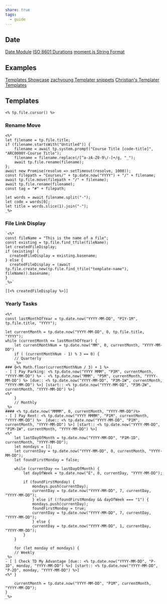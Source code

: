 ```yaml
---
share: true
tags:
  - guide
---
```


## Date

[Date Module](https://silentvoid13.github.io/Templater/internal-functions/internal-modules/date-module.html)
[ISO 8601 Durations](https://en.wikipedia.org/wiki/ISO_8601#Durations)
[moment.js String Format](https://momentjs.com/docs/#/parsing/string-format/)

## Examples

[Templates Showcase](https://github.com/SilentVoid13/Templater/discussions/categories/templates-showcase)
[zachyoung Templater snippets](https://zachyoung.dev/posts/templater-snippets)
[Christian's Templater Templates](https://github.com/chhoumann/Templater_Templates)

## Templates

`<% tp.file.cursor() %>`

### Rename Move

```
<%*
let filename = tp.file.title;
if (filename.startsWith("Untitled")) {
	filename = await tp.system.prompt("Course Title [code-title]", "ARC0000Y-Course Title");
	filename = filename.replace(/[^a-zA-Z0-9\/-]+/g, "_");
	await tp.file.rename(filename);
};
await new Promise(resolve => setTimeout(resolve, 1000));
const filepath = "Courses/" + tp.date.now("YYYY") + "/" + filename;
await tp.file.move(filepath + "/" + filename);
await tp.file.rename(filename);
const tag = "#" + filepath;

let words = await filename.split("-");
let code = words[0];
let title = words.slice(1).join("-");
_%>
```

### File Link Display

```
`<%*
const fileName = "This is the name of a file";
const existing = tp.file.find_tfile(fileName);
let createdFileDisplay;
if (existing) {
  createdFileDisplay = existing.basename;
} else {
  createdFileDisplay = (await tp.file.create_new(tp.file.find_tfile("template-name"), fileName)).basename;
}
_%>`
```

`[[<% createdFileDisplay %>]]`

### Yearly Tasks

```
<%*
const lastMonthOfYear = tp.date.now("YYYY-MM-DD", "P1Y-1M", tp.file.title, "YYYY");

let currentMonth = tp.date.now("YYYY-MM-DD", 0, tp.file.title, "YYYY");
while (currentMonth <= lastMonthOfYear) {
	let currentMonthNum = tp.date.now("MM", 0, currentMonth, "YYYY-MM-DD")
	if ( (currentMonthNum - 1) % 3 == 0) {
	// Quarterly
	_%>
### Q<% Math.floor(currentMonthNum / 3) + 1 %>
- [ ] Pay Parking: <% tp.date.now("YYYY MMM", "P3M", currentMonth, "YYYY-MM-DD") %> - <% tp.date.now("MMM", "P5M", currentMonth, "YYYY-MM-DD") %> [due:: <% tp.date.now("YYYY-MM-DD", "P3M-1W", currentMonth, "YYYY-MM-DD") %>] [start:: <% tp.date.now("YYYY-MM-DD", "P3M-2W", currentMonth, "YYYY-MM-DD") %>]
<%*
	}
	// Monthly
_%>
#### <% tp.date.now("MMMM", 0, currentMonth, "YYYY-MM-DD")%>
- [ ] Pay Rent: <% tp.date.now("YYYY MMMM", "P1M", currentMonth, "YYYY-MM-DD") %>  [due:: <% tp.date.now("YYYY-MM-DD", "P1M", currentMonth, "YYYY-MM-DD") %>] [start:: <% tp.date.now("YYYY-MM-DD", "P1M-1W", currentMonth, "YYYY-MM-DD") %>]
<%*
	let lastDayOfMonth = tp.date.now("YYYY-MM-DD", "P1M-1D", currentMonth, "YYYY-MM-DD");
	let mondays = [];
	let currentDay = tp.date.now("YYYY-MM-DD", 0, currentMonth, "YYYY-MM-DD");
	let foundFirstMonday = false;
	
	while (currentDay <= lastDayOfMonth) {
		let dayOfWeek = tp.date.now("E", 0, currentDay, "YYYY-MM-DD");
		
		if (foundFirstMonday) {
			mondays.push(currentDay);
			currentDay = tp.date.now("YYYY-MM-DD", 7, currentDay, "YYYY-MM-DD");
			} else if (!foundFirstMonday && dayOfWeek === "1") {
			mondays.push(currentDay);
			foundFirstMonday = true;
			currentDay = tp.date.now("YYYY-MM-DD", 7, currentDay, "YYYY-MM-DD");
			} else {
			currentDay = tp.date.now("YYYY-MM-DD", 1, currentDay, "YYYY-MM-DD");
		}
	}
	
	for (let monday of mondays) { 
	// Weekly
_%>
- [ ] Check TD My Advantage [due:: <% tp.date.now("YYYY-MM-DD", "P-1D", monday, "YYYY-MM-DD") %>] [start:: <% tp.date.now("YYYY-MM-DD", "P-2D", monday, "YYYY-MM-DD") %>]
<%* }
	
	currentMonth = tp.date.now("YYYY-MM-DD", "P1M", currentMonth, "YYYY-MM-DD");
}
_%>
```
